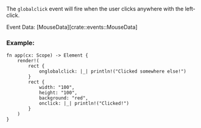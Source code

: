 The `globalclick` event will fire when the user clicks anywhere with the left-click.

Event Data: [MouseData][crate::events::MouseData]

### Example:

```rust, no_run
fn app(cx: Scope) -> Element {
    render!(
        rect {
            onglobalclick: |_| println!("Clicked somewhere else!")
        }
        rect {
            width: "100",
            height: "100",
            background: "red",
            onclick: |_| println!("Clicked!")
        }
    )
}
